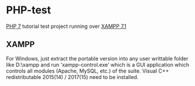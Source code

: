 # PHP-test

[PHP 7](http://php.net/manual/en/langref.php) tutorial test project running over [XAMPP 7.1](https://www.apachefriends.org/es/download.html)

## XAMPP
For Windows, just extract the portable version into any user writtable folder like D:\xampp and run 'xampp-control.exe' which is a GUI application which controls all modules (Apache, MySQL, etc.) of the suite. Visual C++ redistributable 2015(14) / 2017(15) need to be installed.